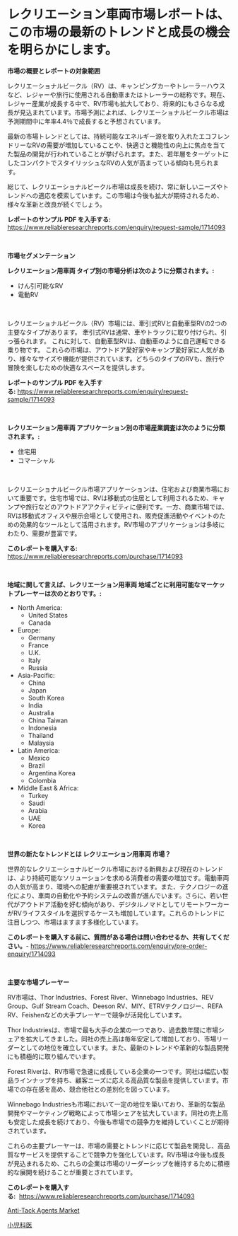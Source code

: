 <p><h1>レクリエーション車両市場レポートは、この市場の最新のトレンドと成長の機会を明らかにします。</h1></p><p><strong>市場の概要とレポートの対象範囲</strong></p>
<p><p>レクリエーショナルビークル（RV）は、キャンピングカーやトレーラーハウスなど、レジャーや旅行に使用される自動車またはトレーラーの総称です。現在、レジャー産業が成長する中で、RV市場も拡大しており、将来的にもさらなる成長が見込まれています。市場予測によれば、レクリエーショナルビークル市場は予測期間中に年率4.4％で成長すると予想されています。</p><p>最新の市場トレンドとしては、持続可能なエネルギー源を取り入れたエコフレンドリーなRVの需要が増加していることや、快適さと機能性の向上に焦点を当てた製品の開発が行われていることが挙げられます。また、若年層をターゲットにしたコンパクトでスタイリッシュなRVの人気が高まっている傾向も見られます。</p><p>総じて、レクリエーショナルビークル市場は成長を続け、常に新しいニーズやトレンドへの適応を模索しています。この市場は今後も拡大が期待されるため、様々な革新と改良が続くでしょう。</p></p>
<p><strong>レポートのサンプル PDF を入手する:</strong> <a href="https://www.reliableresearchreports.com/enquiry/request-sample/1714093">https://www.reliableresearchreports.com/enquiry/request-sample/1714093</a></p>
<p>&nbsp;</p>
<p><strong>市場セグメンテーション</strong></p>
<p><strong>レクリエーション用車両 タイプ別の市場分析は次のように分類されます。:</strong></p>
<p><ul><li>けん引可能なRV</li><li>電動RV</li></ul></p>
<p>&nbsp;</p>
<p><p>レクリエーショナルビークル（RV）市場には、牽引式RVと自動車型RVの2つの主要なタイプがあります。 牽引式RVは通常、車やトラックに取り付けられ、引っ張られます。 これに対して、自動車型RVは、自動車のように自己運転できる乗り物です。 これらの市場は、アウトドア愛好家やキャンプ愛好家に人気があり、様々なサイズや機能が提供されています。どちらのタイプのRVも、旅行や冒険を楽しむための快適なスペースを提供します。</p></p>
<p><strong>レポートのサンプル PDF を入手する:</strong>&nbsp;<a href="https://www.reliableresearchreports.com/enquiry/request-sample/1714093">https://www.reliableresearchreports.com/enquiry/request-sample/1714093</a></p>
<p>&nbsp;</p>
<p><strong> レクリエーション用車両 アプリケーション別の市場産業調査は次のように分類されます。:</strong></p>
<p><ul><li>住宅用</li><li>コマーシャル</li></ul></p>
<p>&nbsp;</p>
<p><p>レクリエーショナルビークル市場アプリケーションは、住宅および商業市場において重要です。住宅市場では、RVは移動式の住居として利用されるため、キャンプや旅行などのアウトドアアクティビティに便利です。一方、商業市場では、RVは移動式オフィスや展示会場として使用され、販売促進活動やイベントのための効果的なツールとして活用されます。RV市場のアプリケーションは多岐にわたり、需要が豊富です。</p></p>
<p><strong>このレポートを購入する:</strong>&nbsp; <a href="https://www.reliableresearchreports.com/purchase/1714093">https://www.reliableresearchreports.com/purchase/1714093</a></p>
<p>&nbsp;</p>
<p><strong>地域に関して言えば、レクリエーション用車両 地域ごとに利用可能なマーケットプレーヤーは次のとおりです。:</strong></p>
<p><ul>
    <li>
        North America:
        <ul>
            <li>United States</li>
            <li>Canada</li>
        </ul>
    </li>
    <li>
        Europe:
        <ul>
            <li>Germany</li>
            <li>France</li>
            <li>U.K.</li>
            <li>Italy</li>
            <li>Russia</li>
        </ul>
    </li>
    <li>
        Asia-Pacific:
        <ul>
            <li>China</li>
            <li>Japan</li>
            <li>South Korea</li>
            <li>India</li>
            <li>Australia</li>
            <li>China Taiwan</li>
            <li>Indonesia</li>
            <li>Thailand</li>
            <li>Malaysia</li>
        </ul>
    </li>
    <li>
        Latin America:
        <ul>
            <li>Mexico</li>
            <li>Brazil</li>
            <li>Argentina Korea</li>
            <li>Colombia</li>
        </ul>
    </li>
    <li>
        Middle East & Africa:
        <ul>
            <li>Turkey</li>
            <li>Saudi</li>
            <li>Arabia</li>
            <li>UAE</li>
            <li>Korea</li>
        </ul>
    </li>
    </ul></p>
<p>&nbsp;</p>
<p><strong>世界の新たなトレンドとは レクリエーション用車両 市場？</strong></p>
<p><p>世界的なレクリエーショナルビークル市場における新興および現在のトレンドは、より持続可能なソリューションを求める消費者の需要の増加です。電動車両の人気が高まり、環境への配慮が重要視されています。また、テクノロジーの進化により、車両の自動化や予約システムの改善が進んでいます。さらに、若い世代がアウトドア活動を好む傾向があり、デジタルノマドとしてリモートワーカーがRVライフスタイルを選択するケースも増加しています。これらのトレンドに注目しつつ、市場はますます多様化しています。</p></p>
<p><strong>このレポートを購入する前に、質問がある場合は問い合わせるか、共有してください。</strong>- <a href="https://www.reliableresearchreports.com/enquiry/pre-order-enquiry/1714093">https://www.reliableresearchreports.com/enquiry/pre-order-enquiry/1714093</a></p>
<p>&nbsp;</p>
<p><strong>主要な市場プレーヤー</strong></p>
<p><p>RV市場は、Thor Industries、Forest River、Winnebago Industries、REV Group、Gulf Stream Coach、Deeson RV、MIY、ETRVテクノロジー、REFA RV、Feishenなどの大手プレーヤーで競争が活発化しています。</p><p>Thor Industriesは、市場で最も大手の企業の一つであり、過去数年間に市場シェアを拡大してきました。同社の売上高は毎年安定して増加しており、市場リーダーとしての地位を確立しています。また、最新のトレンドや革新的な製品開発にも積極的に取り組んでいます。</p><p>Forest Riverは、RV市場で急速に成長している企業の一つです。同社は幅広い製品ラインナップを持ち、顧客ニーズに応える高品質な製品を提供しています。市場での存在感を高め、競合他社との差別化を図っています。</p><p>Winnebago Industriesも市場において一定の地位を築いており、革新的な製品開発やマーケティング戦略によって市場シェアを拡大しています。同社の売上高も安定した成長を続けており、今後も市場での競争力を維持していくことが期待されています。</p><p>これらの主要プレーヤーは、市場の需要とトレンドに応じて製品を開発し、高品質なサービスを提供することで競争力を強化しています。RV市場は今後も成長が見込まれるため、これらの企業は市場のリーダーシップを維持するために積極的な展開を続けることが重要とされています。</p></p>
<p><strong>このレポートを購入する:</strong>&nbsp;&nbsp;<a href="https://www.reliableresearchreports.com/purchase/1714093">https://www.reliableresearchreports.com/purchase/1714093</a></p>
<p><p><a href="https://pretty-mail-caf.notion.site/Anti-Tack-Agents-Market-Research-Report-Reveals-The-Latest-Trends-And-Opportunities-of-this-Market-f-b020c67eb5f04551a6c09cb5defacb51">Anti-Tack Agents Market</a></p><p><a href="https://github.com/SarahFahey88/Market-Research-Report-List-1/blob/main/851582617308.md">小児科医</a></p></p>